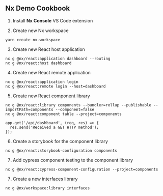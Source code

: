 ## Nx Demo Cookbook

1. Install **Nx Console** VS Code extension

2. Create new Nx workspace

```
yarn create nx-workspace
```

3. Create new React host application

```
nx g @nx/react:application dashboard --routing
nx g @nx/react:host dashboard
```

4. Create new React remote application

```
nx g @nx/react:application login
nx g @nx/react:remote login --host=dashboard
```

5. Create new React component library

```
nx g @nx/react:library components --bundler=rollup --publishable --importPath=components --component=false
nx g @nx/react:component table --project=components
```

```
app.get('/api/dashboard', (req, res) => {
  res.send('Received a GET HTTP method');
});
```

6. Create a storybook for the component library

```
nx g @nx/react:storybook-configuration components
```

7. Add cypress component testing to the component library

```
nx g @nx/react:cypress-component-configuration --project=components
```

7. Create a new interfaces library

```
nx g @nx/workspace:library interfaces
```
